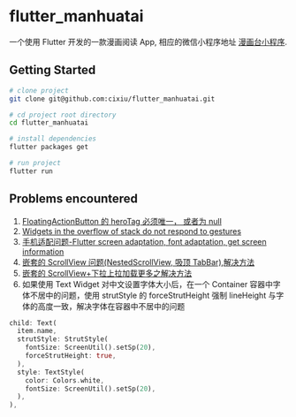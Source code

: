 # flutter_manhuatai

一个使用 Flutter 开发的一款漫画阅读 App, 相应的微信小程序地址 [漫画台小程序](https://github.com/cixiu/manhuatai-miniapp).

## Getting Started

```bash
# clone project
git clone git@github.com:cixiu/flutter_manhuatai.git

# cd project root directory
cd flutter_manhuatai

# install dependencies
flutter packages get

# run project
flutter run
```

## Problems encountered

1. [FloatingActionButton 的 heroTag 必须唯一， 或者为 null](https://stackoverflow.com/questions/53265299/flutter-gridview-causes-navigator-push-error)
2. [Widgets in the overflow of stack do not respond to gestures](https://github.com/flutter/flutter/issues/19445)
3. [手机适配问题-Flutter screen adaptation, font adaptation, get screen information](https://github.com/OpenFlutter/flutter_screenutil)
4. [嵌套的 ScrollView 问题(NestedScrollView, 吸顶 TabBar),解决方法](https://github.com/fluttercandies/extended_nested_scroll_view)
5. [嵌套的 ScrollView+下拉上拉加载更多之解决方法](https://github.com/fluttercandies/loading_more_list)
6. 如果使用 Text Widget 对中文设置字体大小后，在一个 Container 容器中字体不居中的问题，使用 strutStyle 的 forceStrutHeight 强制 lineHeight 与字体的高度一致，解决字体在容器中不居中的问题

```dart
child: Text(
  item.name,
  strutStyle: StrutStyle(
    fontSize: ScreenUtil().setSp(20),
    forceStrutHeight: true,
  ),
  style: TextStyle(
    color: Colors.white,
    fontSize: ScreenUtil().setSp(20),
  ),
),
```
